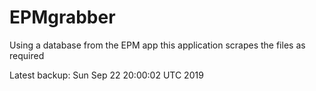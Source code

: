 # EPMgrabber
Using a database from the EPM app this application scrapes the files as required


Latest backup: Sun Sep 22 20:00:02 UTC 2019
